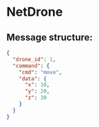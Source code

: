 # NetDrone

## Message structure:
```json
{
  "drone_id": 1,
  "command": {
    "cmd": "move",
    "data": {
      "x": 10,
      "y": 20,
      "z": 30
    }
  }
}
```
